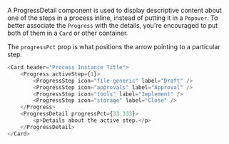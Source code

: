 A ProgressDetail component is used to display descriptive content about one of the steps in a process inline, instead of putting it in a `Popover`. To better associate the `Progress` with the details, you're encouraged to put both of them in a `Card` or other container.

The `progressPct` prop is what positions the arrow pointing to a particular step.

``` js
<Card header="Process Instance Title">
    <Progress activeStep={1}>
        <ProgressStep icon="file-generic" label="Draft" />
        <ProgressStep icon="approvals" label="Approval" />
        <ProgressStep icon="tools" label="Implement" />
        <ProgressStep icon="storage" label="Close" />
    </Progress>
    <ProgressDetail progressPct={33.333}>
        <p>Details about the active step.</p>
    </ProgressDetail>
</Card>
```